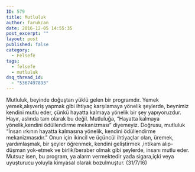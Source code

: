 ```yaml
---
ID: 579
title: Mutluluk
author: farukcan
date: 2016-12-05 14:55:35
post_excerpt: ""
layout: post
published: false
category:
  - Felsefe
tags:
  - felsefe
  - mutluluk
dsq_thread_id:
  - "5367497893"
---
```

Mutluluk, beyinde doğuştan yüklü gelen bir programdır. Yemek yemek,alışveriş yapmak gibi ihtiyaç karşılamaya yönelik şeylerde, beynimiz kendini mutlu eder, çünkü hayatta kalmaya yönelik bir şey yapıyoruzdur. Hayır, aslında tam olarak bu değil. Mutluluğa, “Hayatta kalmaya yönelik,kendini ödüllendirme mekanizması” diyemeyiz. Doğrusu, mutluluk “İnsan ırkının hayatta kalmasına yönelik, kendini ödüllendirme mekanizmasıdır.” Onun için ikincil ve üçüncül ihtiyaçlar olan, üremek, yardımlaşmak, bir şeyler öğrenmek, kendini geliştirmek ,intikam alıp-düşman yok-etmek ve birlik/beraber olmak gibi şeylerde, insanı mutlu eder. Mutsuz isen, bu program, ya alarm vermektedir yada sigara,içki veya uyuşturucu yoluyla kimyasal olarak bozulmuştur. (31/7/16)
